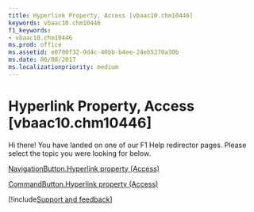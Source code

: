 ```yaml
---
title: Hyperlink Property, Access [vbaac10.chm10446]
keywords: vbaac10.chm10446
f1_keywords:
- vbaac10.chm10446
ms.prod: office
ms.assetid: e0700f32-9d4c-40bb-b4ee-24eb5370a30b
ms.date: 06/08/2017
ms.localizationpriority: medium
---
```



# Hyperlink Property, Access [vbaac10.chm10446]

Hi there! You have landed on one of our F1 Help redirector pages. Please select the topic you were looking for below.

[NavigationButton.Hyperlink property (Access)](https://msdn.microsoft.com/library/819c9ce0-7e34-04e3-320f-4eb9e80f0d60%28Office.15%29.aspx)

[CommandButton.Hyperlink property (Access)](https://msdn.microsoft.com/library/2f5ce470-967a-450d-f661-ac1e1f370d56%28Office.15%29.aspx)

[!include[Support and feedback](~/includes/feedback-boilerplate.md)]